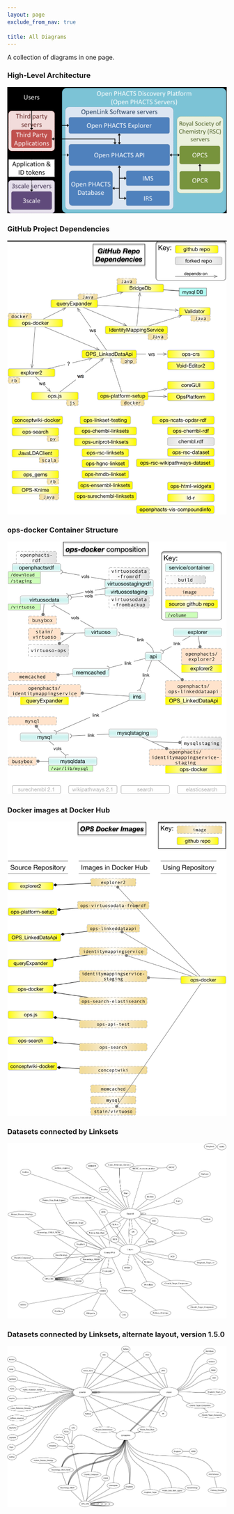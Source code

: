 ```yaml
---
layout: page
exclude_from_nav: true

title: All Diagrams
---
```


A collection of diagrams in one page.


### High-Level Architecture

![](/images/ops-arch-old-names.png)


### GitHub Project Dependencies

![](/images/github-repo-dependencies.png)


### ops-docker Container Structure

![](/images/ops-docker-deps.png)


### Docker images at Docker Hub

![](/images/docker-hub-images.png)


### Datasets connected by Linksets

![](/images/linkset-pairs.svg)

### Datasets connected by Linksets, alternate layout, version 1.5.0

![](/images/LinkSets-1.5.0.png)
